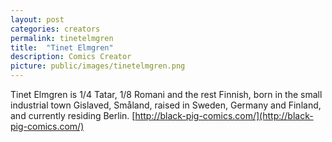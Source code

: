 ```yaml
---
layout: post
categories: creators
permalink: tinetelmgren
title:  "Tinet Elmgren"
description: Comics Creator
picture: public/images/tinetelmgren.png
---
```

Tinet Elmgren is 1/4 Tatar, 1/8 Romani and the rest Finnish, born in the small industrial town Gislaved, Småland, raised in Sweden, Germany and Finland, and currently residing Berlin.
[http://black-pig-comics.com/](http://black-pig-comics.com/)

